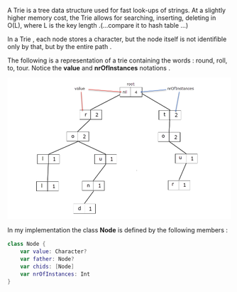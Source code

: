 A Trie is a tree data structure used for fast look-ups of strings. At a slightly higher memory cost, the Trie allows for searching, inserting, deleting in O(L), where L is the key length .(...compare it to hash table ...)

In a Trie , each node stores a character, but the node itself is not identifible only by that, but by the entire path .

The following is a representation of a trie containing the words : round, roll, to, tour. Notice the **value** and **nrOfInstances** notations .


![TRIE](https://raw.githubusercontent.com/robyerts/article---tries/master/TRIE.png)



In my implementation the class **Node** is defined by the following members :
```swift
class Node {
	var value: Character?
	var father: Node?
	var chids: [Node]   
	var nrOfInstances: Int
}
```
